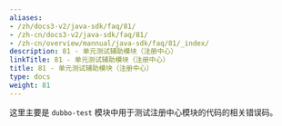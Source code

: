 ```yaml
---
aliases:
- /zh/docs3-v2/java-sdk/faq/81/
- /zh-cn/docs3-v2/java-sdk/faq/81/
- /zh-cn/overview/mannual/java-sdk/faq/81/_index/
description: 81 - 单元测试辅助模块（注册中心）
linkTitle: 81 - 单元测试辅助模块（注册中心）
title: 81 - 单元测试辅助模块（注册中心）
type: docs
weight: 81
---
```







这里主要是 `dubbo-test` 模块中用于测试注册中心模块的代码的相关错误码。

